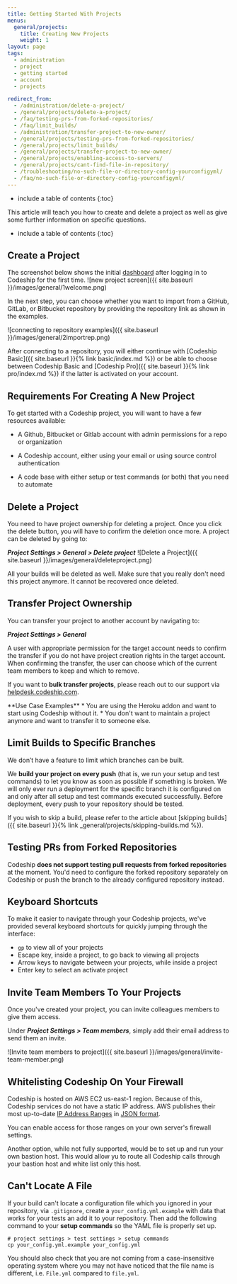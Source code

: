 ```yaml
---
title: Getting Started With Projects
menus:
  general/projects:
    title: Creating New Projects
    weight: 1
layout: page
tags:
  - administration
  - project
  - getting started
  - account
  - projects

redirect_from:
  - /administration/delete-a-project/
  - /general/projects/delete-a-project/
  - /faq/testing-prs-from-forked-repositories/
  - /faq/limit_builds/
  - /administration/transfer-project-to-new-owner/
  - /general/projects/testing-prs-from-forked-repositories/
  - /general/projects/limit_builds/
  - /general/projects/transfer-project-to-new-owner/
  - /general/projects/enabling-access-to-servers/
  - /general/projects/cant-find-file-in-repository/
  - /troubleshooting/no-such-file-or-directory-config-yourconfigyml/
  - /faq/no-such-file-or-directory-config-yourconfigyml/
---
```


* include a table of contents
{:toc}

This article will teach you how to create and delete a project as well as give some further information on specific questions.

* include a table of contents
{:toc}

## Create a Project
The screenshot below shows the initial [dashboard](https://app.codeship.com/projects) after logging in to Codeship for the first time.
![new project screen]({{ site.baseurl }}/images/general/1welcome.png)

In the next step, you can choose whether you want to import from a GitHub, GitLab, or Bitbucket repository by providing the repository link as shown in the examples.

![connecting to repository examples]({{ site.baseurl }}/images/general/2importrep.png)

After connecting to a repository, you will either continue with [Codeship Basic]({{ site.baseurl }}{% link basic/index.md %}) or be able to choose between Codeship Basic and [Codeship Pro]({{ site.baseurl }}{% link pro/index.md %}) if the latter is activated on your account.

## Requirements For Creating A New Project

To get started with a Codeship project, you will want to have a few resources available:

- A Github, Bitbucket or Gitlab account with admin permissions for a repo or organization

- A Codeship account, either using your email or using source control authentication

- A code base with either setup or test commands (or both) that you need to automate

## Delete a Project
You need to have project ownership for deleting a project. Once you click the delete button, you will have to confirm the deletion once more. A project can be deleted by going to:

***Project Settings > General > Delete project***
![Delete a Project]({{ site.baseurl }}/images/general/deleteproject.png)

All your builds will be deleted as well. Make sure that you really don't need this project anymore. It cannot be recovered once deleted.

## Transfer Project Ownership
You can transfer your project to another account by navigating to:

***Project Settings > General***

A user with appropriate permission for the target account needs to confirm the transfer if you do not have project creation rights in the target account. When confirming the transfer, the user can choose which of the current team members to keep and which to remove.

If you want to **bulk transfer projects**, please reach out to our support via [helpdesk.codeship.com](https://helpdesk.codeship.com).

<div class="info-block">
**Use Case Examples**
* You are using the Heroku addon and want to start using Codeship without it.
* You don't want to maintain a project anymore and want to transfer it to someone else.
</div>

## Limit Builds to Specific Branches
We don’t have a feature to limit which branches can be built.

We **build your project on every push** (that is, we run your setup and test commands) to let you know as soon as possible if something is broken. We will only ever run a deployment for the specific branch it is configured on and only after all setup and test commands executed successfully. Before deployment, every push to your repository should be tested.

If you wish to skip a build, please refer to the article about [skipping builds]({{ site.baseurl }}{% link _general/projects/skipping-builds.md %}).

## Testing PRs from Forked Repositories

Codeship **does not support testing pull requests from forked repositories** at the moment. You'd need to configure the forked repository separately on Codeship or push the branch to the already configured repository instead.

## Keyboard Shortcuts

To make it easier to navigate through your Codeship projects, we've provided several keyboard shortcuts for quickly jumping through the interface:

- `gp` to view all of your projects
- Escape key, inside a project, to go back to viewing all projects
- Arrow keys to navigate between your projects, while inside a project
- Enter key to select an activate project

## Invite Team Members To Your Projects

Once you've created your project, you can invite colleagues members to give them access.

Under ***Project Settings > Team members***, simply add their email address to send them an invite.

![Invite team members to project]({{ site.baseurl }}/images/general/invite-team-member.png)

## Whitelisting Codeship On Your Firewall

Codeship is hosted on AWS EC2 us-east-1 region. Because of this, Codeship services do not have a static IP address. AWS publishes their most up-to-date [IP Address Ranges](http://docs.aws.amazon.com/general/latest/gr/aws-ip-ranges.html) in [JSON format](https://ip-ranges.amazonaws.com/ip-ranges.json).

You can enable access for those ranges on your own server's firewall settings.

Another option, while not fully supported, would be to set up and run your own bastion host. This would allow yu to route all Codeship calls through your bastion host and white list only this host.

## Can't Locate A File

If your build can't locate a configuration file which you ignored in your repository, via `.gitignore`, create a `your_config.yml.example` with data that works for your tests an add it to your repository. Then add the following command to your **setup commands** so the YAML file is properly set up.

```shell
# project settings > test settings > setup commands
cp your_config.yml.example your_config.yml
```

You should also check that you are not coming from a case-insensitive operating system where you may not have noticed that the file name is different, i.e. `File.yml` compared to `file.yml`.
